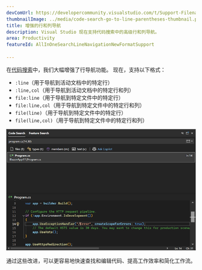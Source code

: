 ```yaml
---
devComUrl: https://developercommunity.visualstudio.com/t/Support-Filenamelinecolumn-format-in/10720994
thumbnailImage: ../media/code-search-go-to-line-parentheses-thumbnail.png
title: 增强的行和列导航
description: Visual Studio 现在支持代码搜索中的高级行和列导航。
area: Productivity
featureId: AllInOneSearchLineNavigationNewFormatSupport

---
```



在[代码搜索](vscmd://Edit.NavigateTo)中，我们大幅增强了行导航功能。 现在，支持以下格式：

- `:line`（用于导航到活动文档中的特定行）
- `:line,col`（用于导航到活动文档中的特定行和列）
- `file:line`（用于导航到特定文件中的特定行）
- `file:line,col`（用于导航到特定文件中的特定行和列）
- `file(line)`（用于导航到特定文件中的特定行）
- `file(line,col)`（用于导航到特定文件中的特定行和列）

![示例显示了如何导航到文件、行和列](../media/code-search-go-to-line-parentheses.png)

通过这些改进，可以更容易地快速查找和编辑代码、提高工作效率和简化工作流。
